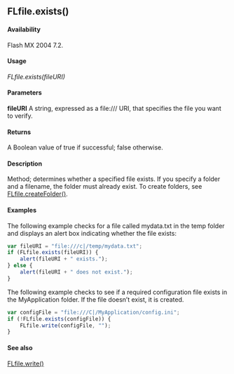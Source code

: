 ## FLfile.exists()

#### Availability

Flash MX 2004 7.2.

#### Usage

*FLfile.exists(fileURI)*

#### Parameters

**fileURI** A string, expressed as a file:/// URI, that specifies the file you want to verify.

#### Returns

A Boolean value of true if successful; false otherwise.

#### Description

Method; determines whether a specified file exists. If you specify a folder and a filename, the folder must already exist. To create folders, see [FLfile.createFolder()](../FLfile_object/FLfile1.md).

#### Examples

The following example checks for a file called mydata.txt in the temp folder and displays an alert box indicating whether the file exists:

```javascript
var fileURI = "file:///c|/temp/mydata.txt";
if (FLfile.exists(fileURI)) {
    alert(fileURI + " exists.");
} else {
    alert(fileURI + " does not exist.");
}
```

The following example checks to see if a required configuration file exists in the MyApplication folder. If the file doesn’t exist, it is created.

```javascript
var configFile = "file:///C|/MyApplication/config.ini";
if (!FLfile.exists(configFile)) {
    FLfile.write(configFile, "");
}
```

#### See also

[FLfile.write()](../FLfile_object/FLfile15.md)
